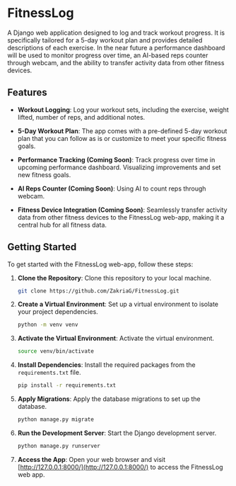 # FitnessLog

A Django web application designed to log and track workout progress. 
It is specifically tailored for a 5-day workout plan and provides detailed 
descriptions of each exercise. In the near future a performance dashboard will be 
used to monitor progress over time, an AI-based reps counter through webcam, 
and the ability to transfer activity data from other fitness devices.

## Features

- **Workout Logging**: Log your workout sets, including the exercise, weight lifted,
  number of reps, and additional notes.

- **5-Day Workout Plan**: The app comes with a pre-defined 5-day workout plan that you can 
  follow as is or customize to meet your specific fitness goals.

- **Performance Tracking (Coming Soon)**: Track progress over time in upcoming performance
  dashboard. Visualizing improvements and set new fitness goals.

- **AI Reps Counter (Coming Soon)**: Using AI to count reps through webcam.

- **Fitness Device Integration (Coming Soon)**: Seamlessly transfer activity data from 
  other fitness devices to the FitnessLog web-app, making it a central hub for all fitness data.

## Getting Started

To get started with the FitnessLog web-app, follow these steps:

1. **Clone the Repository**: Clone this repository to your local machine.

   ```bash
   git clone https://github.com/ZakriaG/FitnessLog.git
   ```

2. **Create a Virtual Environment**: Set up a virtual environment to isolate your project dependencies.

   ```bash
   python -m venv venv
   ```

3. **Activate the Virtual Environment**: Activate the virtual environment.

     ```bash
     source venv/bin/activate
     ```

4. **Install Dependencies**: Install the required packages from the `requirements.txt` file.

   ```bash
   pip install -r requirements.txt
   ```

5. **Apply Migrations**: Apply the database migrations to set up the database.

   ```bash
   python manage.py migrate
   ```

6. **Run the Development Server**: Start the Django development server.

   ```bash
   python manage.py runserver
   ```

7. **Access the App**: Open your web browser and visit [http://127.0.0.1:8000/](http://127.0.0.1:8000/) 
   to access the FitnessLog web app.